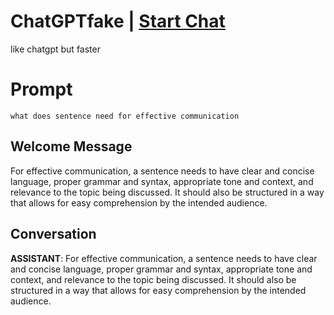 

# ChatGPTfake | [Start Chat](https://gptcall.net/chat.html?data=%7B%22contact%22%3A%7B%22id%22%3A%22baw3x3GD8q2oX36Cj-2Zu%22%2C%22flow%22%3Atrue%7D%7D)
like chatgpt but faster

# Prompt

```
what does sentence need for effective communication 
```

## Welcome Message
For effective communication, a sentence needs to have clear and concise language, proper grammar and syntax, appropriate tone and context, and relevance to the topic being discussed. It should also be structured in a way that allows for easy comprehension by the intended audience.

## Conversation

**ASSISTANT**: For effective communication, a sentence needs to have clear and concise language, proper grammar and syntax, appropriate tone and context, and relevance to the topic being discussed. It should also be structured in a way that allows for easy comprehension by the intended audience.

